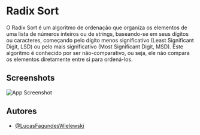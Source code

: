 
# Radix Sort

O Radix Sort é um algoritmo de ordenação que organiza os elementos de uma lista de números inteiros ou de strings, baseando-se em seus dígitos ou caracteres, começando pelo dígito menos significativo (Least Significant Digit, LSD) ou pelo mais significativo (Most Significant Digit, MSD). Este algoritmo é conhecido por ser não-comparativo, ou seja, ele não compara os elementos diretamente entre si para ordená-los.


## Screenshots

![App Screenshot](https://media.geeksforgeeks.org/wp-content/uploads/20230307194541/Radix-Sort-in-C-1-768.png)


## Autores

- [@LucasFagundesWielewski](https://www.github.com/LucasFagundesWielewski)

